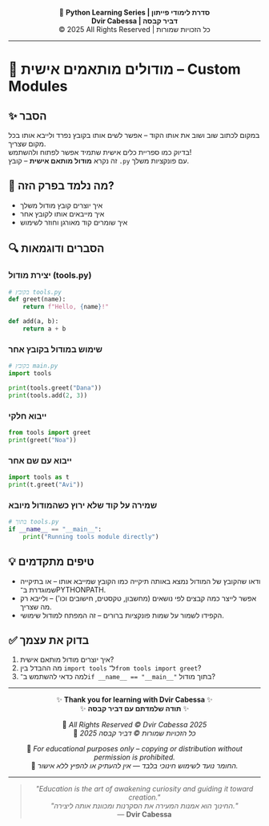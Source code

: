 <!-- DC_HEADER_START -->
<div align="center">

🐍 **Python Learning Series | סדרת לימודי פייתון**  
**Dvir Cabessa | דביר קבסה**  
© 2025 All Rights Reserved | כל הזכויות שמורות

</div>

---
<!-- DC_HEADER_END -->

# 📘 מודולים מותאמים אישית – Custom Modules

## ✨ הסבר

במקום לכתוב שוב ושוב את אותו הקוד – אפשר לשים אותו בקובץ נפרד ולייבא אותו בכל מקום שצריך.  
בדיוק כמו ספריית כלים אישית שתמיד אפשר לפתוח ולהשתמש!  
זה נקרא **מודול מותאם אישית** – קובץ `.py` עם פונקציות משלך.

## 🧠 מה נלמד בפרק הזה?
- איך יוצרים קובץ מודול משלך
- איך מייבאים אותו לקובץ אחר
- איך שומרים קוד מאורגן וחוזר לשימוש

## 🔍 הסברים ודוגמאות

### יצירת מודול (tools.py)
```python
# בקובץ tools.py
def greet(name):
    return f"Hello, {name}!"

def add(a, b):
    return a + b
```

### שימוש במודול בקובץ אחר
```python
# בקובץ main.py
import tools

print(tools.greet("Dana"))
print(tools.add(2, 3))
```

### ייבוא חלקי
```python
from tools import greet
print(greet("Noa"))
```

### ייבוא עם שם אחר
```python
import tools as t
print(t.greet("Avi"))
```

### שמירה על קוד שלא ירוץ כשהמודול מיובא
```python
# בתוך tools.py
if __name__ == "__main__":
    print("Running tools module directly")
```

## 💡 טיפים מתקדמים

* ודאו שהקובץ של המודול נמצא באותה תיקייה כמו הקובץ שמייבא אותו – או בתיקייה שמוגדרת ב־PYTHONPATH.
* אפשר לייצר כמה קבצים לפי נושאים (מחשבון, טקסטים, חישובים וכו') – ולייבא רק מה שצריך.
* הקפידו לשמור על שמות פונקציות ברורים – זה המפתח למודול שימושי.

## ✅ בדוק את עצמך

1. איך יוצרים מודול מותאם אישית?
2. מה ההבדל בין `import tools` ל־`from tools import greet`?
3. למה כדאי להשתמש ב־`if __name__ == "__main__"` בתוך מודול?

<!-- DC_FOOTER_START -->
---

<div align="center">

✨ **Thank you for learning with Dvir Cabessa** ✨  
✨ **תודה שלמדתם עם דביר קבסה** ✨  

📘 *All Rights Reserved © Dvir Cabessa 2025*  
📘 *כל הזכויות שמורות © דביר קבסה 2025*  

🔗 *For educational purposes only – copying or distribution without permission is prohibited.*  
🔗 *החומר נועד לשימוש חינוכי בלבד — אין להעתיק או להפיץ ללא אישור.*

---

> _"Education is the art of awakening curiosity and guiding it toward creation."_  
> _"החינוך הוא אמנות המעירה את הסקרנות ומכוונת אותה ליצירה."_  
> — **Dvir Cabessa**

</div>
<!-- DC_FOOTER_END -->

